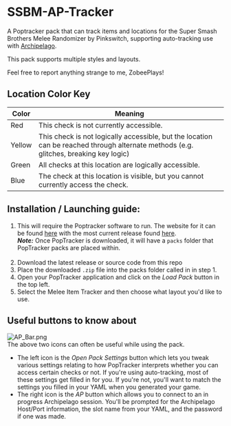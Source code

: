 # SSBM-AP-Tracker
A Poptracker pack that can track items and locations for the Super Smash Brothers Melee Randomizer by Pinkswitch, supporting auto-tracking use with [Archipelago](https://archipelago.gg/).

This pack supports multiple styles and layouts.

Feel free to report anything strange to me, ZobeePlays!

## Location Color Key

| Color  | Meaning                                                                                                                               |
|--------|---------------------------------------------------------------------------------------------------------------------------------------|
| Red    | This check is not currently accessible.                                                                                               |
| Yellow | This check is not logically accessible, but the location can be reached through alternate methods (e.g. glitches, breaking key logic) |
| Green  | All checks at this location are logically accessible.                                                                                 |
| Blue   | The check at this location is visible, but you cannot currently access the check.                                                     |

## Installation / Launching guide:
1. This will require the Poptracker software to run. The website for it can be found  [here](https://poptracker.github.io/) with the most current release found [here](https://github.com/black-sliver/PopTracker/releases). <br>
***Note:*** Once PopTracker is downloaded, it will have a `packs` folder that PopTracker packs are placed within. <br> <br>
2. Download the latest release or source code from this repo
3. Place the downloaded `.zip` file into the packs folder called in in step 1.
4. Open your PopTracker application and click on the *Load Pack* button in the top left.
5. Select the Melee Item Tracker and then choose what layout you'd like to use.


## Useful buttons to know about

![AP_Bar.png]([images/AP_Bar.png](https://github.com/ZobeePlays/TTYD-Randomizer-AP-Tracker/blob/main/images/AP_Bar.png))<br>
The above two icons can often be useful while using the pack.
- The left icon is the *Open Pack Settings* button which lets you tweak various settings relating to how PopTracker interprets whether you can access certain checks or not. If you're using auto-tracking, most of these settings get filled in for you. If you're not, you'll want to match the settings you filled in your YAML when you generated your game.
- The right icon is the *AP* button which allows you to connect to an in progress Archipelago session. You'll be prompted for the Archipelago Host/Port information, the slot name from your YAML, and the password if one was made.
